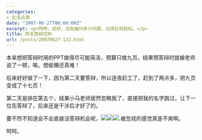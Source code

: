 ```yaml
---
categories:
- 生活点滴
date: "2007-06-27T00:00:00Z"
excerpt: <p>呵呵，还好，没有被问多少问题，过得比较轻松。</p>
title: 昨天答辩完毕
url: /posts/20070627-131.html
---
```

本来想把答辩时用的PPT做得尽可能简洁，预算只做九页，结果预答辩时就被老师说了一顿，唉。想偷懒还真难！

后来好好做了一下，因为第二天要答辩，所以连夜赶工了，赶到了两点多，把九页变成了十七页！

第二天是排在第五个，结果小马老师居然忽略我了，直接把我的名字跳过，让下一位先答辩了，后来还是干涉后才好了的。

要不然不知道会不会直接没答辩机会呢，![][1]![][1]![][1].被忽视的感觉真是不爽啊。

呵呵。

 [1]: http://blog.eaxi.com/images/smiles/cry.gif